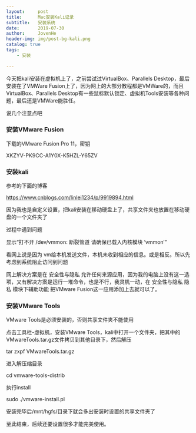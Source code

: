 ```yaml
---
layout:     post
title:      Mac安装Kali记录
subtitle:   安装系统
date:       2019-07-30
author:     JovenHe
header-img: img/post-bg-kali.png
catalog: true
tags:
    - 安装
    
---
```


今天把kali安装在虚拟机上了，之前尝试过VirtualBox、Parallels Desktop，最后安装在了VMWare Fusion上了，因为网上的大部分教程都是VMWare的，而且VirtualBox、Parallels Desktop有一些鼠标默认锁定、虚拟机Tools安装等各种问题，最后还是VMWare能胜任。

说几个注意点吧

### 安装VMware Fusion

下载的VMware Fusion Pro 11，密钥

XKZYV-PK9CC-A1Y0X-K5HZL-Y65ZV

### 安装kali

参考的下面的博客

<https://www.cnblogs.com/linlei1234/p/9919894.html>

因为我也是自定义设置，把kali安装在移动硬盘上了，共享文件夹也放置在移动硬盘的一个文件夹了

过程中遇到问题

显示“打不开 /dev/vmmon: 断裂管道 请确保已载入内核模块 ’vmmon’”

看网上说是因为 vm给本机发送文件，本机未收到相应的信息。或是相反。所以先考虑到系统阻止访问到问题

网上解决方案是在 安全性与隐私 允许任何来源应用，因为我的电脑上没有这一选项，又有解决方案是运行一堆命令，也是不行，我灵机一动，在  安全性与隐私 隐私 模块下辅助功能 把VMware Fusion这一应用添加上去就可以了。

### 安装VMware Tools

VMware Tools是必须安装的，否则共享文件夹不能使用

点击工具栏-虚拟机，安装VMware Tools，kali中打开一个文件夹，把其中的VMwareTools.tar.gz文件拷贝到其他目录下，然后解压

tar zxpf VMwareTools.tar.gz

进入解压缩目录

cd vmware-tools-distrib

执行install

sudo ./vmware-install.pl

安装完毕后/mnt/hgfs/目录下就会多出安装时设置的共享文件夹了

至此结束，后续还要设置很多才能完美使用。